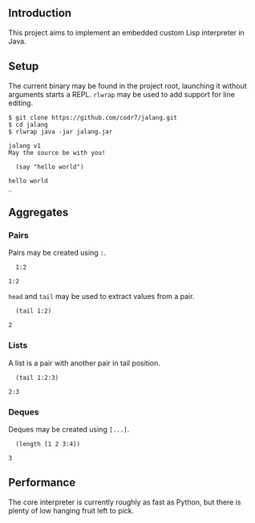 ## Introduction
This project aims to implement an embedded custom Lisp interpreter in Java.

## Setup
The current binary may be found in the project root, launching it without arguments starts a REPL. `rlwrap` may be used to add support for line editing.

```
$ git clone https://github.com/codr7/jalang.git
$ cd jalang
$ rlwrap java -jar jalang.jar

jalang v1
May the source be with you!

  (say "hello world")

hello world
_
```

## Aggregates

### Pairs
Pairs may be created using `:`.

```
  1:2

1:2
```

`head` and `tail` may be used to extract values from a pair.

```
  (tail 1:2)

2
```

### Lists
A list is a pair with another pair in tail position.

```
  (tail 1:2:3)

2:3
```

### Deques
Deques may be created using `[...]`.


```
  (length [1 2 3:4])

3
```

## Performance
The core interpreter is currently roughly as fast as Python, but there is plenty of low hanging fruit left to pick.